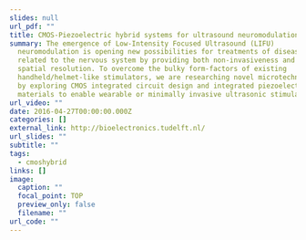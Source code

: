```yaml
---
slides: null
url_pdf: ""
title: CMOS-Piezoelectric hybrid systems for ultrasound neuromodulation
summary: The emergence of Low-Intensity Focused Ultrasound (LIFU)
  neuromodulation is opening new possibilities for treatments of diseases
  related to the nervous system by providing both non-invasiveness and high
  spatial resolution. To overcome the bulky form-factors of existing
  handheld/helmet-like stimulators, we are researching novel microtechnologies
  by exploring CMOS integrated circuit design and integrated piezoelectric
  materials to enable wearable or minimally invasive ultrasonic stimulators.
url_video: ""
date: 2016-04-27T00:00:00.000Z
categories: []
external_link: http://bioelectronics.tudelft.nl/
url_slides: ""
subtitle: ""
tags:
  - cmoshybrid
links: []
image:
  caption: ""
  focal_point: TOP
  preview_only: false
  filename: ""
url_code: ""
---
```

